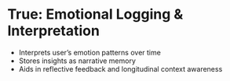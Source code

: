 # True: Emotional Logging & Interpretation

- Interprets user’s emotion patterns over time
- Stores insights as narrative memory
- Aids in reflective feedback and longitudinal context awareness
